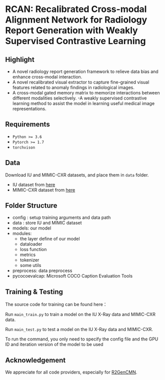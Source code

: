 # RCAN: Recalibrated Cross-modal Alignment Network for Radiology Report Generation with Weakly Supervised Contrastive Learning

## Highlight

- A novel radiology report generation framework to relieve data bias and enhance cross-modal interaction.
- A novel recalibrated visual extractor to capture fine-grained visual features related to anomaly findings in radiological images.
- A cross-modal gated memory matrix to memorize interactions between different modalities selectively.
-A weakly supervised contrastive learning method to assist the model in learning useful medical image representations. 

## Requirements
- `Python >= 3.6`
- `Pytorch >= 1.7`
- `torchvison`

## Data

Download IU and MIMIC-CXR datasets, and place them in `data` folder.

- IU dataset from [here](https://iuhealth.org/find-medical-services/x-rays)
- MIMIC-CXR dataset from [here](https://physionet.org/content/mimic-cxr-jpg/2.0.0/)

## Folder Structure
- config : setup training arguments and data path
- data : store IU and MIMIC dataset
- models:  our model
- modules: 
    - the layer define of our model 
    - dataloader
    - loss function
    - metrics
    - tokenizer
    - some utils
- preprocess: data preprocess
- pycocoevalcap: Microsoft COCO Caption Evaluation Tools

## Training & Testing

The source code for training can be found here：

Run `main_train.py` to train a model on the IU X-Ray data and MIMIC-CXR data.

Run `main_test.py` to test a model on the IU X-Ray data and MIMIC-CXR.

To run the command, you only need to specify the config file and the GPU ID and iteration version of the model to be used

## Acknowledgement
We appreciate for all code providers, especially for [R2GenCMN]([https://github.com/foxlf823/Multi-Filter-Residual-Convolutional-Neural-Network](https://github.com/zhjohnchan/R2GenCMN)).

